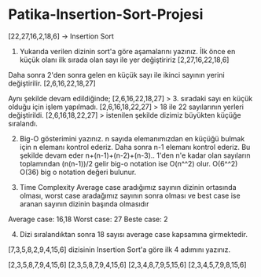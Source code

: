 # Patika-Insertion-Sort-Projesi

[22,27,16,2,18,6] -> Insertion Sort

1) Yukarıda verilen dizinin sort'a göre aşamalarını yazınız.
İlk önce en küçük olanı ilk sırada olan sayı ile yer değiştiririz [2,27,16,22,18,6]

Daha sonra 2'den sonra gelen en küçük sayı ile ikinci sayının yerini değiştirilir. [2,6,16,22,18,27]

Aynı şekilde devam edildiğinde; [2,6,16,22,18,27] > 3. sıradaki sayı en küçük olduğu için işlem yapılmadı. [2,6,16,18,22,27] > 18 ile 22 sayılarının yerleri değiştirildi. [2,6,16,18,22,27] > istenilen şekilde dizimiz büyükten küçüğe sıralandı.

2) Big-O gösterimini yazınız. n sayıda elemanımızdan en küçüğü bulmak için n elemanı kontrol ederiz. Daha sonra n-1 elemanı kontrol ederiz. Bu şekilde devam eder n+(n-1)+(n-2)+(n-3).. 1'den n'e kadar olan sayıların toplamından (n(n-1))/2 gelir big-o notation ise O(n^^2) olur. O(6^^2) O(36) big o notation değeri bulunur.

3) Time Complexity Average case aradığımız sayının dizinin ortasında olması, worst case aradağımız sayının sonra olması ve best case ise aranan sayının dizinin başında olmasıdır

Average case: 16,18 Worst case: 27 Beste case: 2

4) Dizi sıralandıktan sonra 18 sayısı average case kapsamına girmektedir.

[7,3,5,8,2,9,4,15,6] dizisinin Insertion Sort'a göre ilk 4 adımını yazınız.

[2,3,5,8,7,9,4,15,6] [2,3,5,8,7,9,4,15,6] [2,3,4,8,7,9,5,15,6] [2,3,4,5,7,9,8,15,6]
